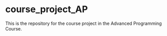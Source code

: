 # course_project_AP
This is the repository for the course project in the Advanced Programming Course. 
